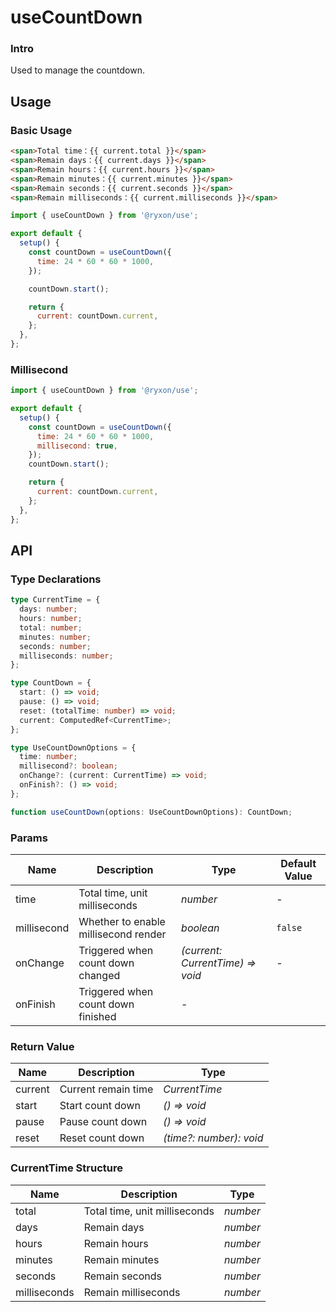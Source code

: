 # useCountDown

### Intro

Used to manage the countdown.

## Usage

### Basic Usage

```html
<span>Total time：{{ current.total }}</span>
<span>Remain days：{{ current.days }}</span>
<span>Remain hours：{{ current.hours }}</span>
<span>Remain minutes：{{ current.minutes }}</span>
<span>Remain seconds：{{ current.seconds }}</span>
<span>Remain milliseconds：{{ current.milliseconds }}</span>
```

```js
import { useCountDown } from '@ryxon/use';

export default {
  setup() {
    const countDown = useCountDown({
      time: 24 * 60 * 60 * 1000,
    });

    countDown.start();

    return {
      current: countDown.current,
    };
  },
};
```

### Millisecond

```js
import { useCountDown } from '@ryxon/use';

export default {
  setup() {
    const countDown = useCountDown({
      time: 24 * 60 * 60 * 1000,
      millisecond: true,
    });
    countDown.start();

    return {
      current: countDown.current,
    };
  },
};
```

## API

### Type Declarations

```ts
type CurrentTime = {
  days: number;
  hours: number;
  total: number;
  minutes: number;
  seconds: number;
  milliseconds: number;
};

type CountDown = {
  start: () => void;
  pause: () => void;
  reset: (totalTime: number) => void;
  current: ComputedRef<CurrentTime>;
};

type UseCountDownOptions = {
  time: number;
  millisecond?: boolean;
  onChange?: (current: CurrentTime) => void;
  onFinish?: () => void;
};

function useCountDown(options: UseCountDownOptions): CountDown;
```

### Params

| Name | Description | Type | Default Value |
| --- | --- | --- | --- |
| time | Total time, unit milliseconds | _number_ | - |
| millisecond | Whether to enable millisecond render | _boolean_ | `false` |
| onChange | Triggered when count down changed | _(current: CurrentTime) => void_ | - |
| onFinish | Triggered when count down finished | - |

### Return Value

| Name    | Description         | Type                    |
| ------- | ------------------- | ----------------------- |
| current | Current remain time | _CurrentTime_           |
| start   | Start count down    | _() => void_            |
| pause   | Pause count down    | _() => void_            |
| reset   | Reset count down    | _(time?: number): void_ |

### CurrentTime Structure

| Name         | Description                   | Type     |
| ------------ | ----------------------------- | -------- |
| total        | Total time, unit milliseconds | _number_ |
| days         | Remain days                   | _number_ |
| hours        | Remain hours                  | _number_ |
| minutes      | Remain minutes                | _number_ |
| seconds      | Remain seconds                | _number_ |
| milliseconds | Remain milliseconds           | _number_ |
